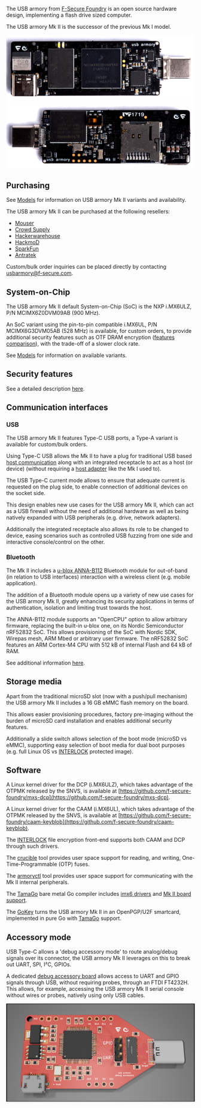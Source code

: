 The USB armory from [F-Secure Foundry](https://foundry.f-secure.com) is an open
source hardware design, implementing a flash drive sized computer.

The USB armory Mk II is the successor of the previous Mk I model.

![Mk II Top](images/armory-mark-two-top.png)
![Mk II Bottom](images/armory-mark-two-bottom.png)

## Purchasing

See [Models](https://github.com/f-secure-foundry/usbarmory/wiki/Models-(Mk-II)) for
information on USB armory Mk II variants and availability.

The USB armory Mk II can be purchased at the following resellers:
  * [Mouser](https://eu.mouser.com/new/f-secure/crowd-supply-usb-armorymkii)
  * [Crowd Supply](https://www.crowdsupply.com/f-secure/usb-armory-mk-ii)
  * [Hackerwarehouse](https://hackerwarehouse.com/product/usb-armory-mkii)
  * [HackmoD](http://www.hackmod.de/USB-Armory-Stick-Mark-2)
  * [SparkFun](https://www.sparkfun.com/products/16367)
  * [Antratek](https://www.antratek.com/usb-armory-mk-ii-w-enclosure)

Custom/bulk order inquiries can be placed directly by contacting
usbarmory@f-secure.com.

## System-on-Chip

The USB armory Mk II default System-on-Chip (SoC) is the NXP i.MX6ULZ, P/N MCIMX6Z0DVM09AB (900 MHz).

An SoC variant using the pin-to-pin compatible i.MX6UL, P/N MCIMX6G3DVM05AB (528
MHz) is available, for custom orders, to provide additional security features such as OTF DRAM
encryption ([features comparison](https://github.com/f-secure-foundry/usbarmory/wiki/Hardware-security-features-(Mk-II))),
with the trade-off of a slower clock rate.

See [Models](https://github.com/f-secure-foundry/usbarmory/wiki/Models) for information on available variants.

## Security features

See a detailed description [here](https://github.com/f-secure-foundry/usbarmory/wiki/Hardware-security-features-(Mk-II)).

## Communication interfaces

### USB

The USB armory Mk II features Type-C USB ports, a Type-A variant is available
for custom/bulk orders.

Using Type-C USB allows the Mk II to have a plug for traditional USB based
[host communication](https://github.com/f-secure-foundry/usbarmory/wiki/Host-communication)
along with an integrated receptacle to act as a host (or device) (without requiring a
[host adapter](https://github.com/f-secure-foundry/usbarmory/wiki/Host-adapter) like the Mk I used to).

The USB Type-C current mode allows to ensure that adequate current is
requested on the plug side, to enable connection of additional devices on the
socket side.

This design enables new use cases for the USB armory Mk II, which
can act as a USB firewall without the need of additional hardware as well as being
natively expanded with USB peripherals (e.g. drive, network adapters).

Additionally the integrated receptacle also allows its role to be changed to
device, easing scenarios such as controlled USB fuzzing from one side and
interactive console/control on the other.

### Bluetooth

The Mk II includes a [u-blox ANNA-B112](https://www.u-blox.com/en/product/anna-b112-module)
Bluetooth module for out-of-band (in relation to USB interfaces) interaction
with a wireless client (e.g. mobile application).

The addition of a Bluetooth module opens up a variety of new use cases for the
USB armory Mk II, greatly enhancing its security applications in terms of
authentication, isolation and limiting trust towards the host.

The ANNA-B112 module supports an "OpenCPU" option to allow arbitrary firmware,
replacing the built-in u-blox one, on its Nordic Semiconductor nRF52832 SoC.
This allows provisioning of the SoC with Nordic SDK, Wirepas mesh, ARM Mbed or
arbitrary user firmware. The nRF52832 SoC features an ARM Cortex-M4 CPU with
512 kB of internal Flash and 64 kB of RAM.

See additional information [here](https://github.com/f-secure-foundry/usbarmory/wiki/Bluetooth).

## Storage media

Apart from the traditional microSD slot (now with a push/pull mechanism) the
USB armory Mk II includes a 16 GB eMMC flash memory on the board.

This allows easier provisioning procedures, factory pre-imaging without the
burden of microSD card installation and enables additional security features.

Additionally a slide switch allows selection of the boot mode (microSD vs
eMMC), supporting easy selection of boot media for dual boot purposes (e.g.
full Linux OS vs [INTERLOCK](https://github.com/f-secure-foundry/interlock)
protected image).

## Software

A Linux kernel driver for the DCP (i.MX6ULZ), which takes advantage of the
OTPMK released by the SNVS, is available at
[https://github.com/f-secure-foundry/mxs-dcp](https://github.com/f-secure-foundry/mxs-dcp).

A Linux kernel driver for the CAAM (i.MX6UL), which takes advantage of the
OTPMK released by the SNVS, is available at
[https://github.com/f-secure-foundry/caam-keyblob](https://github.com/f-secure-foundry/caam-keyblob).

The [INTERLOCK](https://github.com/f-secure-foundry/interlock) file encryption
front-end supports both CAAM and DCP through such drivers.

The [crucible](https://github.com/f-secure-foundry/crucible) tool provides user
space support for reading, and writing, One-Time-Programmable (OTP) fuses.

The [armoryctl](https://github.com/f-secure-foundry/armoryctl) tool provides user
space support for communicating with the Mk II internal peripherals.

The [TamaGo](https://github.com/f-secure-foundry/tamago) bare metal Go compiler
includes [imx6 drivers](https://github.com/f-secure-foundry/tamago/tree/master/soc/imx6)
and [Mk II board support](https://github.com/f-secure-foundry/tamago/tree/master/board/f-secure/usbarmory).

The [GoKey](https://github.com/f-secure-foundry/GoKey) turns the USB armory Mk II in an OpenPGP/U2F smartcard, implemented in pure Go with [TamaGo](https://github.com/f-secure-foundry/tamago) support.

## Accessory mode

USB Type-C allows a 'debug accessory mode' to route analog/debug signals over
its connector, the USB armory Mk II leverages on this to break out UART, SPI,
I²C, GPIOs.

A dedicated [debug accessory board](https://github.com/f-secure-foundry/usbarmory/tree/master/hardware/mark-two-debug-accessory)
allows access to UART and GPIO signals through USB, without requiring probes,
through an FTDI FT4232H. This allows, for example, accessing the USB armory Mk
II serial console without wires or probes, natively using only USB cables.

![Mk II debug accessory](images/armory-mark-two-debug-accessory.png)
